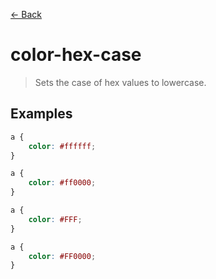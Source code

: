 [&#x2190; Back](./)
# color-hex-case

> Sets the case of hex values to lowercase.

 

## Examples

<code-highlight>
 
<div slot="correct">

```css
a {
    color: #ffffff;
}

a {
    color: #ff0000;
}
```

</div>

 
<div slot="incorrect">

```css
a {
    color: #FFF;
}

a {
    color: #FF0000;
}
```

</div>

 
</code-highlight>

